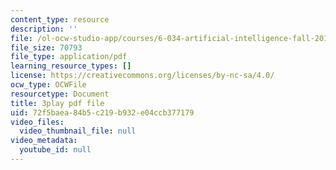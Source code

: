 ```yaml
---
content_type: resource
description: ''
file: /ol-ocw-studio-app/courses/6-034-artificial-intelligence-fall-2010/72f5baea84b5c219b932e04ccb377179_PwhiWxHK8o.pdf
file_size: 70793
file_type: application/pdf
learning_resource_types: []
license: https://creativecommons.org/licenses/by-nc-sa/4.0/
ocw_type: OCWFile
resourcetype: Document
title: 3play pdf file
uid: 72f5baea-84b5-c219-b932-e04ccb377179
video_files:
  video_thumbnail_file: null
video_metadata:
  youtube_id: null
---
```


